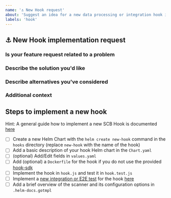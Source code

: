 ```yaml
---
name: '⚓️ New Hook request'
about: 'Suggest an idea for a new data processing or integration hook in this project.'
labels: 'hook'
---
```


## ⚓️ New Hook implementation request
<!--
Thank you for contributing to our project 🙌

Before opening a new issue, please make sure that we do not have any duplicates already open. You can ensure this by searching the issue list for this repository. If there is a duplicate, please close your issue and add a comment to the existing issue instead. Also, please, have a look at our FAQs and existing questions before opening a new question.
-->

### Is your feature request related to a problem
<!-- Please describe a clear and concise description of what the problem is. 
     Use commmon user story patterns like https://en.wikipedia.org/wiki/User_story:
      - As a <role> I can <capability>, so that <receive benefit>
      - In order to <receive benefit> as a <role>, I can <goal/desire>
      - As <who> <when> <where>, I <want> because <why>
     For example... As a secureCodeBox user i'm always frustrated when [...] -->

### Describe the solution you'd like
<!-- A clear and concise description of what you want to happen. -->

### Describe alternatives you've considered
<!-- A clear and concise description of any alternative solutions or features you've considered. -->

### Additional context
<!-- Add any other context or screenshots about the feature request here. -->

## Steps to implement a new hook
Hint: A general guide how to implement a new SCB Hook is documented [here](https://www.securecodebox.io/docs/contributing/integrating-a-hook)

- [ ] Create a new Helm Chart with the `helm create new-hook` command in the `hooks` directory (replace `new-hook` with the name of the hook)
- [ ] Add a basic description of your hook Helm chart in the `Chart.yaml`
- [ ] (optional) Add/Edit fields in `values.yaml`
- [ ] Add (optional) a `Dockerfile` for the hook if you do not use the provided [hook-sdk](https://github.com/secureCodeBox/secureCodeBox/tree/main/hook-sdk/nodejs)
- [ ] Implement the hook in `hook.js` and test it in `hook.test.js`
- [ ] Implement a [new integration or E2E test](https://www.securecodebox.io/docs/contributing/integrating-a-hook/integration-tests) for the hook [here](https://github.com/secureCodeBox/secureCodeBox/tree/master/tests/integration)
- [ ] Add a brief overview of the scanner and its configuration options in `.helm-docs.gotmpl`